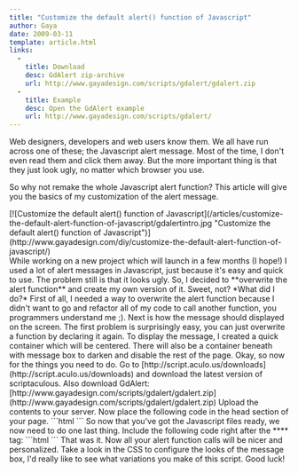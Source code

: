 ```yaml
---
title: "Customize the default alert() function of Javascript"
author: Gaya
date: 2009-03-11
template: article.html
links:
  -
    title: Download
    desc: GdAlert zip-archive
    url: http://www.gayadesign.com/scripts/gdalert/gdalert.zip
  -
    title: Example
    desc: Open the GdAlert example
    url: http://www.gayadesign.com/scripts/gdalert/
---
```

Web designers, developers and web users know them. We all have run across one of these; the Javascript alert message. Most of the time, I don't even read them and click them away. But the more important thing is that they just look ugly, no matter which browser you use.

So why not remake the whole Javascript alert function? This article will give you the basics of my customization of the alert message.

<div class="border">[![Customize the default alert() function of Javascript](/articles/customize-the-default-alert-function-of-javascript/gdalertintro.jpg "Customize the default alert() function of Javascript")](http://www.gayadesign.com/diy/customize-the-default-alert-function-of-javascript/)</div><span id="more-139"></span> While working on a new project which will launch in a few months (I hope!) I used a lot of alert messages in Javascript, just because it's easy and quick to use. The problem still is that it looks ugly. So, I decided to **overwrite the alert function** and create my own version of it. Sweet, not? *What did I do?* First of all, I needed a way to overwrite the alert function because I didn't want to go and refactor all of my code to call another function, you programmers understand me ;). Next is how the message should displayed on the screen. The first problem is surprisingly easy, you can just overwrite a function by declaring it again. To display the message, I created a quick container which will be centered. There will also be a container beneath with message box to darken and disable the rest of the page. Okay, so now for the things you need to do. Go to [http://script.aculo.us/downloads](http://script.aculo.us/downloads) and download the latest version of scriptaculous. Also download GdAlert: [http://www.gayadesign.com/scripts/gdalert/gdalert.zip](http://www.gayadesign.com/scripts/gdalert/gdalert.zip) Upload the contents to your server. Now place the following code in the head section of your page. 
```html
<script src="js/prototype.js" type="text/javascript"></script>
<script src="js/scriptaculous.js" type="text/javascript"></script>
<script src="js/gdAlert.js" type="text/javascript"></script>
```
 So now that you've got the Javascript files ready, we now need to do one last thing. Include the following code right after the **** tag: 
```html
<div id='alert_message' style='display: none'>
    <span>
    
    </span>
    <input type='button' value='ok' class='button' onclick='gdAlert.close()' />
    <br style='clear: both' />
</div>
```
 That was it. Now all your alert function calls will be nicer and personalized. Take a look in the CSS to configure the looks of the message box, I'd really like to see what variations you make of this script. Good luck!